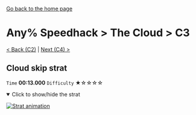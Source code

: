 [Go back to the home page](https://github.com/Doublevil/scbspeedrun)

# Any% Speedhack > The Cloud > C3

[< Back (C2)](https://github.com/Doublevil/scbspeedrun/blob/main/levels/any_sh/C/C2.md) | [Next (C4) >](https://github.com/Doublevil/scbspeedrun/blob/main/levels/any_sh/C/C4.md)

## Cloud skip strat

`Time` **00:13.000** `Difficulty` ★☆☆☆☆
<details open>
  <summary>Click to show/hide the strat</summary>

  [![Strat animation](https://github.com/Doublevil/scbspeedrun/blob/main/media/levels/C/C3_CloudSkip.webp)](https://github.com/Doublevil/scbspeedrun/blob/main/media/levels/C/C3_CloudSkip.mp4?raw=true)
</details>
